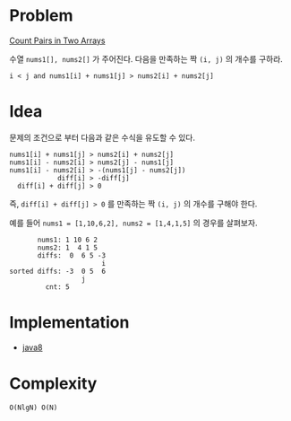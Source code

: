 # Problem

[Count Pairs in Two Arrays](https://leetcode.com/problems/count-pairs-in-two-arrays/)

수열 `nums1[], nums2[]` 가 주어진다. 다음을 만족하는 짝 `(i, j)` 의 개수를 구하라.

```
i < j and nums1[i] + nums1[j] > nums2[i] + nums2[j]
```

# Idea

문제의 조건으로 부터 다음과 같은 수식을 유도할 수 있다.

```
nums1[i] + nums1[j] > nums2[i] + nums2[j]
nums1[i] - nums2[i] > nums2[j] - nums1[j]
nums1[i] - nums2[i] > -(nums1[j] - nums2[j])
            diff[i] > -diff[j]
  diff[i] + diff[j] > 0
```

즉, `diff[i] + diff[j] > 0` 를 만족하는 짝 `(i, j)` 의 개수를 구해야 한다.

예를 들어 `nums1 = [1,10,6,2], nums2 = [1,4,1,5]` 의 경우를 살펴보자.

```
       nums1: 1 10 6 2
       nums2: 1  4 1 5
       diffs:  0  6 5 -3
                       i
sorted diffs: -3  0 5  6
                  j
         cnt: 5
```

# Implementation

* [java8](MainApp.java)

# Complexity

```
O(NlgN) O(N)
```
